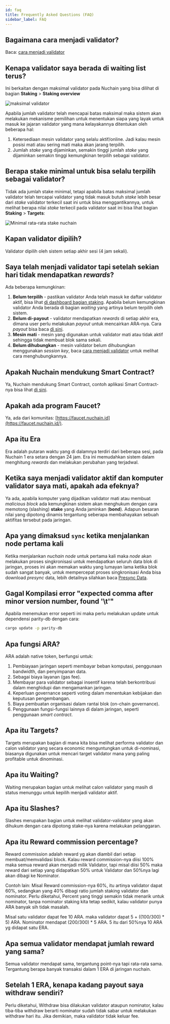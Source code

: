 ```yaml
---
id: faq
title: Frequently Asked Questions (FAQ)
sidebar_label: FAQ
---
```


<!--
Dokumen ini dibagikan menjadi tiga topik utama:

- [Teknikal](faq-technical) untuk yang berkaitan dengan pengembangan aplikasi di Nuchain.
- [Pemelihara Jaringan](faq-network-maintainer) untuk yang berkaitan dengan pemeliharaan jaringan
  Nuchain seperti mekanisme validator dan nominator.
- [General](faq-general) untuk yang berkaitan dengan pertanyaan seputar Nuchain secara general. -->

## Bagaimana cara menjadi validator?

Baca: [cara menjadi validator](../learn/become-validator.md)

## Kenapa validator saya berada di waiting list terus?

Ini berkaitan dengan maksimal validator pada Nuchain yang bisa dilihat di bagian **Staking** >
**Staking overview**

![maksimal validator](https://i.imgur.com/8snPCSR.png)

Apabila jumlah validator telah mencapai batas maksimal maka sistem akan melakukan mekanisme
pemilihan untuk menentukan siapa yang layak untuk masuk ke jajaran validator yang mana kelayakannya
ditentukan oleh beberapa hal:

1. Ketersediaan mesin validator yang selalu aktif/online. Jadi kalau mesin posisi mati atau sering
   mati maka akan jarang terpilih.
2. Jumlah _stake_ yang dijaminkan, semakin tinggi jumlah _stake_ yang dijaminkan semakin tinggi
   kemungkinan terpilih sebagai validator.

## Berapa stake minimal untuk bisa selalu terpilih sebagai validator?

Tidak ada jumlah stake minimal, tetapi apabila batas maksimal jumlah validator telah tercapai
validator yang tidak masuk butuh _stake_ lebih besar dari _stake_ validator terkecil saat ini untuk
bisa menggantikannya, untuk melihat berapa nilai _stake_ terkecil pada validator saat ini bisa lihat
bagian **Staking** > **Targets**:

![Minimal rata-rata stake nuchain](https://i.imgur.com/OTA9AfB.png)

## Kapan validator dipilih?

Validator dipilih oleh sistem setiap akhir sesi (4 jam sekali).

## Saya telah menjadi validator tapi setelah sekian hari tidak mendapatkan _rewards_?

Ada beberapa kemungkinan:

1. **Belum terpilih** - pastikan validator Anda telah masuk ke daftar validator aktif, bisa lihat
   [di dashboard bagian staking](https://dashboard.nuchain.network/#/staking). Apabila belum
   kemungkinan validator Anda berada di bagian _waiting_ yang artinya belum terpilih oleh sistem.
2. **Belum di-payout** - validator mendapatkan _rewards_ di setiap akhir era, dimana user perlu
   melakukan _payout_ untuk mencairkan ARA-nya. Cara _payout_ bisa baca
   [di sini](https://github.com/nusantarachain/nuchain/wiki/Payout).
3. **Mesin mati** - mesin yang digunakan untuk validator mati atau tidak aktif sehingga tidak
   membuat blok sama sekali.
4. **Belum dihubungkan** - mesin validator belum dihubungkan menggunakan _session key_, baca
   [cara menjadi validator](../learn/become-validator.md) untuk melihat cara menghubungkannya.

## Apakah Nuchain mendukung Smart Contract?

Ya, Nuchain mendukung Smart Contract, contoh aplikasi Smart Contract-nya bisa lihat
[di sini](https://github.com/nusantarachain/onchain-apps).

## Apakah ada program Faucet?

Ya, ada dari komunitas: [https://faucet.nuchain.id](https://faucet.nuchain.id/).

## Apa itu Era

Era adalah putaran waktu yang di dalamnya terdiri dari beberapa sesi, pada Nuchain 1 era setara
dengan 24 jam. Era ini memudahkan sistem dalam menghitung _rewards_ dan melakukan perubahan yang
terjadwal.

## Ketika saya menjadi validator aktif dan komputer validator saya mati, apakah ada efeknya?

Ya ada, apabila komputer yang dijadikan validator mati atau membuat _malicious block_ ada
kemungkinan sistem akan menghukum dengan cara memotong (slashing) **stake** yang Anda jaminkan
(**bond**). Adapun besaran nilai yang dipotong dinamis tergantung seberapa membahayakan sebuah
aktifitas tersebut pada jaringan.

## Apa yang dimaksud `sync` ketika menjalankan node pertama kali

Ketika menjalankan _nuchain node_ untuk pertama kali maka _node_ akan melakukan proses singkronisasi
untuk mendapatkan seluruh data blok di jaringan, proses ini akan memakan waktu yang lumayan lama
ketika blok sudah sangat banyak, untuk mempercepat proses singkronisasi Anda bisa download _presync_
data, lebih detailnya silahkan baca [Presync Data](../learn/become-validator.md#presync-data).

## Gagal Kompilasi error "expected comma after minor version number, found '\t'"

Apabila menemukan error seperti ini maka perlu melakukan update untuk dependensi parity-db dengan
cara:

```bash
cargo update -p parity-db
```

## Apa fungsi ARA?

ARA adalah native token, berfungsi untuk:
1. Pembiayaan jaringan seperti membayar beban komputasi, penggunaan bandwidth, dan penyimpanan data. 
2. Sebagai biaya layanan (gas fee).
3. Membayar para validator sebagai insentif karena telah berkontribusi dalam menghidupi dan mengamankan jaringan.
4. Keperluan governance seperti voting dalam menentukan kebijakan dan keputusan pengembangan.
5. Biaya pembuatan organisasi dalam rantai blok (on-chain governance).
6. Penggunaan fungsi-fungsi lainnya di dalam jaringan, seperti penggunaan _smart contract_.



## Apa itu Targets?

Targets merupakan bagian di mana kita bisa melihat performa validator dan calon validator yang secara economic menguntungkan untuk di-nominasi, biasanya digunakan untuk mencari target validator mana yang paling profitable untuk dinominasi.


## Apa itu Waiting?

Waiting merupakan bagian untuk melihat calon validator yang masih di status menunggu untuk kepilih menjadi validator aktif.


## Apa itu Slashes?

Slashes merupakan bagian untuk melihat validator-validator yang akan dihukum dengan cara dipotong stake-nya karena melakukan pelanggaran.


## Apa itu Reward commission percentage?

Reward commission adalah reward yg akan diambil dari setiap membuat/memvalidasi block. Kalau reward commission-nya diisi 100% maka semua reward akan menjadi milik Validator, tapi misal diisi 50% maka reward dari setiap yang didapatkan 50% untuk Validator dan 50%nya lagi akan dibagi ke Nominator.

Contoh lain:
Misal Reward commission-nya 60%, itu artinya validator dapat 60%, sedangkan yang 40% dibagi ratio jumlah staking validator dan nominator.
Perlu diketahui, Percent yang tinggi semakin tidak menarik untuk nominator, tanpa nominator staking kita tetap sedikit, kalau validator punya ARA banyak sih tidak masalah.

Misal satu validator dapat fee 10 ARA. maka validator dapat 5 + ((100/300) * 5) ARA.
Nominator mendapat (200/300) * 5 ARA.
5 itu dari 50%nya 10 ARA yg didapat satu ERA.



## Apa semua validator mendapat jumlah reward yang sama?

Semua validator mendapat sama, tergantung point-nya tapi rata-rata sama. Tergantung berapa banyak transaksi dalam 1 ERA di jaringan nuchain.


## Setelah 1 ERA, kenapa kadang payout saya withdraw sendiri?

Perlu diketahui, Withdraw bisa dilakukan validator ataupun nominator, kalau tiba-tiba withdraw berarti nominator sudah tidak sabar untuk melakukan withdraw hari itu. Jika demikian, maka validator tidak keluar fee.


